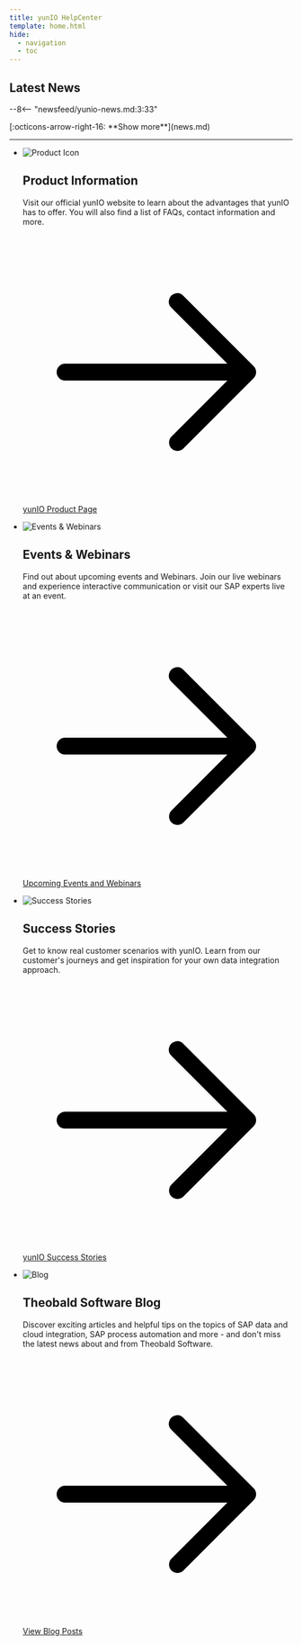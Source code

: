 ```yaml
---
title: yunIO HelpCenter
template: home.html
hide:
  - navigation
  - toc
---
```


<!--
<h1> yunIO HelpCenter </h1>
-->

## Latest News

<div class="grid cards" markdown>

--8<-- "newsfeed/yunio-news.md:3:33"

</div>

<div class="home-show-more" markdown>[:octicons-arrow-right-16: **Show more**](news.md)</div>


<hr>

<div class="exploded-cards">

<ul>
	<li>
	<div class="exploded-card-icon">
		<span class "twemoji"><img src="./assets/images/logos/product-information.svg" alt="Product Icon"></span>
	</div>
	<div class="exploded-card-description">
		<h2>Product Information</h2>
		<p>Visit our official yunIO website to learn about the advantages that yunIO has to offer. You will also find a list of FAQs, contact information and more.</p>
		<p><a title="Open the yunIO Product Page" href="https://theobald-software.com/en/yunio/"><span class="twemoji"><svg viewBox="0 0 24 24" xmlns="http://www.w3.org/2000/svg"><path d="M13.22 19.03a.75.75 0 0 1 0-1.06L18.19 13H3.75a.75.75 0 0 1 0-1.5h14.44l-4.97-4.97a.749.749 0 0 1 .326-1.275.75.75 0 0 1 .734.215l6.25 6.25a.75.75 0 0 1 0 1.06l-6.25 6.25a.75.75 0 0 1-1.06 0"></path></svg></span> yunIO Product Page </a></p>
	</div>
	</li>
	<li>
	<div class="exploded-card-icon">
		<span class "twemoji"><img src="./assets/images/logos/events-webinars.svg" alt="Events & Webinars"></span>
	</div>
	<div class="exploded-card-description">
		<h2>Events & Webinars</h2>
		<p>Find out about upcoming events and Webinars. Join our live webinars and experience interactive communication or visit our SAP experts live at an event. </p>
		<p><a title="View upcoming events and webinars" href="https://theobald-software.com/en/resources/events-and-webinars/"><span class="twemoji"><svg viewBox="0 0 24 24" xmlns="http://www.w3.org/2000/svg"><path d="M13.22 19.03a.75.75 0 0 1 0-1.06L18.19 13H3.75a.75.75 0 0 1 0-1.5h14.44l-4.97-4.97a.749.749 0 0 1 .326-1.275.75.75 0 0 1 .734.215l6.25 6.25a.75.75 0 0 1 0 1.06l-6.25 6.25a.75.75 0 0 1-1.06 0"></path></svg></span> Upcoming Events and Webinars </a></p>
	</div>
	</li>
	<li>
	<div class="exploded-card-icon">
		<span class "twemoji"><img src="./assets/images/logos/success-stories.svg" alt="Success Stories"></span>
	</div>
	<div class="exploded-card-description">
		<h2>Success Stories</h2>
		<p>Get to know real customer scenarios with yunIO. Learn from our customer's journeys and get inspiration for your own data integration approach.</p>
		<p><a title="View Success Stories" href=" https://theobald-software.com/en/resources/success-stories?filter_one=default&filter_two=yunio"><span class="twemoji"><svg viewBox="0 0 24 24" xmlns="http://www.w3.org/2000/svg"><path d="M13.22 19.03a.75.75 0 0 1 0-1.06L18.19 13H3.75a.75.75 0 0 1 0-1.5h14.44l-4.97-4.97a.749.749 0 0 1 .326-1.275.75.75 0 0 1 .734.215l6.25 6.25a.75.75 0 0 1 0 1.06l-6.25 6.25a.75.75 0 0 1-1.06 0"></path></svg></span>yunIO Success Stories </a></p>
	</div>
    </li>
    <li>
    <div class="exploded-card-icon">
		<span class "twemoji"><img src="./assets/images/logos/blog.svg" alt="Blog"></span>
	</div>
	<div class="exploded-card-description">
		<h2>Theobald Software Blog</h2>
		<p>Discover exciting articles and helpful tips on the topics of SAP data and cloud integration, SAP process automation and more - and don't miss the latest news about and from Theobald Software.</p>
		<p><a title="Open the Theobald Software Blog" href="https://theobald-software.com/en/blog/"><span class="twemoji"><svg viewBox="0 0 24 24" xmlns="http://www.w3.org/2000/svg"><path d="M13.22 19.03a.75.75 0 0 1 0-1.06L18.19 13H3.75a.75.75 0 0 1 0-1.5h14.44l-4.97-4.97a.749.749 0 0 1 .326-1.275.75.75 0 0 1 .734.215l6.25 6.25a.75.75 0 0 1 0 1.06l-6.25 6.25a.75.75 0 0 1-1.06 0"></path></svg></span>View Blog Posts </a></p>
	</div>
	</li>
</div>


